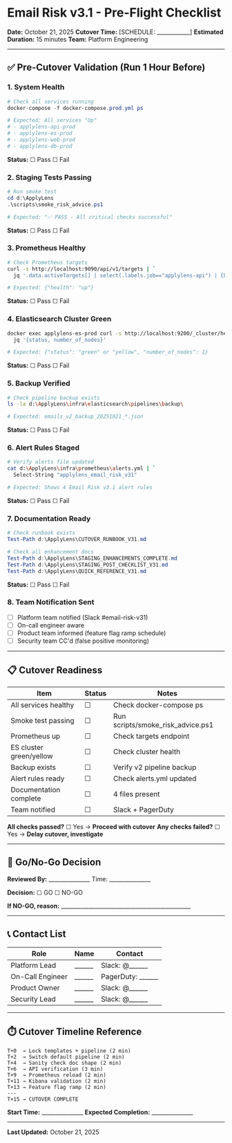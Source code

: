 # Email Risk v3.1 - Pre-Flight Checklist

**Date:** October 21, 2025
**Cutover Time:** [SCHEDULE: ____________]
**Estimated Duration:** 15 minutes
**Team:** Platform Engineering

---

## ✅ Pre-Cutover Validation (Run 1 Hour Before)

### 1. System Health
```powershell
# Check all services running
docker-compose -f docker-compose.prod.yml ps

# Expected: All services "Up"
# - applylens-api-prod
# - applylens-es-prod
# - applylens-web-prod
# - applylens-db-prod
```
**Status:** ☐ Pass ☐ Fail

### 2. Staging Tests Passing
```powershell
# Run smoke test
cd d:\ApplyLens
.\scripts\smoke_risk_advice.ps1

# Expected: "✅ PASS - All critical checks successful"
```
**Status:** ☐ Pass ☐ Fail

### 3. Prometheus Healthy
```bash
# Check Prometheus targets
curl -s http://localhost:9090/api/v1/targets | `
  jq '.data.activeTargets[] | select(.labels.job=="applylens-api") | {health: .health}'

# Expected: {"health": "up"}
```
**Status:** ☐ Pass ☐ Fail

### 4. Elasticsearch Cluster Green
```bash
docker exec applylens-es-prod curl -s http://localhost:9200/_cluster/health | `
  jq '{status, number_of_nodes}'

# Expected: {"status": "green" or "yellow", "number_of_nodes": 1}
```
**Status:** ☐ Pass ☐ Fail

### 5. Backup Verified
```bash
# Check pipeline backup exists
ls -la d:\ApplyLens\infra\elasticsearch\pipelines\backup\

# Expected: emails_v2_backup_20251021_*.json
```
**Status:** ☐ Pass ☐ Fail

### 6. Alert Rules Staged
```bash
# Verify alerts file updated
cat d:\ApplyLens\infra\prometheus\alerts.yml | `
  Select-String "applylens_email_risk_v31"

# Expected: Shows 4 Email Risk v3.1 alert rules
```
**Status:** ☐ Pass ☐ Fail

### 7. Documentation Ready
```powershell
# Check runbook exists
Test-Path d:\ApplyLens\CUTOVER_RUNBOOK_V31.md

# Check all enhancement docs
Test-Path d:\ApplyLens\STAGING_ENHANCEMENTS_COMPLETE.md
Test-Path d:\ApplyLens\STAGING_POST_CHECKLIST_V31.md
Test-Path d:\ApplyLens\QUICK_REFERENCE_V31.md
```
**Status:** ☐ Pass ☐ Fail

### 8. Team Notification Sent
- [ ] Platform team notified (Slack #email-risk-v31)
- [ ] On-call engineer aware
- [ ] Product team informed (feature flag ramp schedule)
- [ ] Security team CC'd (false positive monitoring)

---

## 📋 Cutover Readiness

| Item | Status | Notes |
|------|--------|-------|
| All services healthy | ☐ | Check docker-compose ps |
| Smoke test passing | ☐ | Run scripts/smoke_risk_advice.ps1 |
| Prometheus up | ☐ | Check targets endpoint |
| ES cluster green/yellow | ☐ | Check cluster health |
| Backup exists | ☐ | Verify v2 pipeline backup |
| Alert rules ready | ☐ | Check alerts.yml updated |
| Documentation complete | ☐ | 4 files present |
| Team notified | ☐ | Slack + PagerDuty |

**All checks passed?** ☐ Yes → **Proceed with cutover**
**Any checks failed?** ☐ Yes → **Delay cutover, investigate**

---

## 🎯 Go/No-Go Decision

**Reviewed By:** _______________ Time: _______________

**Decision:** ☐ GO ☐ NO-GO

**If NO-GO, reason:** _______________________________________________

---

## 📞 Contact List

| Role | Name | Contact |
|------|------|---------|
| Platform Lead | ______ | Slack: @______ |
| On-Call Engineer | ______ | PagerDuty: ______ |
| Product Owner | ______ | Slack: @______ |
| Security Lead | ______ | Slack: @______ |

---

## ⏱️ Cutover Timeline Reference

```
T+0  → Lock templates + pipeline (2 min)
T+2  → Switch default pipeline (2 min)
T+4  → Sanity check doc shape (2 min)
T+6  → API verification (3 min)
T+9  → Prometheus reload (2 min)
T+11 → Kibana validation (2 min)
T+13 → Feature flag ramp (2 min)
---
T+15 → CUTOVER COMPLETE
```

**Start Time:** _______________
**Expected Completion:** _______________

---

**Last Updated:** October 21, 2025
